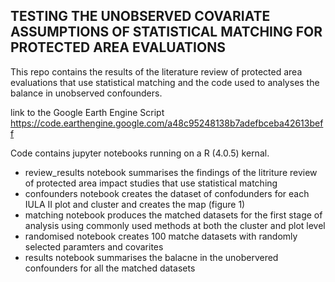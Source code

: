## TESTING THE UNOBSERVED COVARIATE ASSUMPTIONS OF STATISTICAL MATCHING FOR PROTECTED AREA EVALUATIONS
This repo contains the results of the literature review of protected area evaluations that use statistical matching and the code used to analyses the balance in unobserved confounders.

link to the Google Earth Engine Script https://code.earthengine.google.com/a48c95248138b7adefbceba42613beff

Code contains jupyter notebooks running on a R (4.0.5) kernal.

 - review_results notebook summarises the findings of the litriture review of protected area impact studies that use statistical matching
 - confounders notebook creates the dataset of confodunders for each IULA II plot and cluster and creates the map (figure 1)
 - matching notebook produces the matched datasets for the first stage of analysis using commonly used methods at both the cluster and plot level
 - randomised notebook creates 100 matche datasets with randomly selected paramters and covarites
 - results notebook summarises the balacne in the unobervered confounders for all the matched datasets
